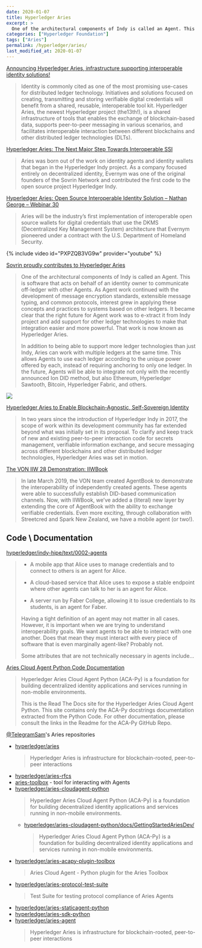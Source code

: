 ```yaml
---
date: 2020-01-07
title: Hyperledger Aries
excerpt: >
  One of the architectural components of Indy is called an Agent. This is software that acts on behalf of an identity owner to communicate off-ledger with other Agents. As Agent work continued with the development of message encryption standards, extensible message typing, and common protocols, interest grew in applying these concepts and practices to systems based on other ledgers. It became clear that the right future for Agent work was to e-xtract it from Indy project and add support for other ledger technologies to make that integration easier and more powerful. That work is now known as Hyperledger Aries.
categories: ["Hyperledger Foundation"]
tags: ["Aries"]
permalink: /hyperledger/aries/
last_modified_at: 2020-01-07
---
```


[Announcing Hyperledger Aries, infrastructure supporting interoperable identity solutions!](https://www.hyperledger.org/blog/2019/05/14/announcing-hyperledger-aries-infrastructure-supporting-interoperable-identity-solutions)
  > Identity is commonly cited as one of the most promising use-cases for distributed ledger technology. Initiatives and solutions focused on creating, transmitting and storing verifiable digital credentials will benefit from a shared, reusable, interoperable tool kit. Hyperledger Aries, the newest Hyperledger project (the13th!), is a shared infrastructure of tools that enables the exchange of blockchain-based data, supports peer-to-peer messaging in various scenarios, and facilitates interoperable interaction between different blockchains and other distributed ledger technologies (DLTs).

[Hyperledger Aries: The Next Major Step Towards Interoperable SSI](https://www.evernym.com/blog/hyperledger-aries/)
  > Aries was born out of the work on identity agents and identity wallets that began in the Hyperledger Indy project. As a company focused entirely on decentralized identity, Evernym was one of the original founders of the Sovrin Network and contributed the first code to the open source project Hyperledger Indy.

[Hyperledger Aries: Open Source Interoperable Identity Solution – Nathan George – Webinar 30](https://ssimeetup.org/hyperledger-aries-open-source-interoperable-identity-solutions-nathan-george-webinar-30/)
  > Aries will be the industry’s first implementation of interoperable open source wallets for digital credentials that use the DKMS (Decentralized Key Management System) architecture that Evernym pioneered under a contract with the U.S. Department of Homeland Security.


{% include video id="PXPZQB3VG9w" provider="youtube" %}


[Sovrin proudly contributes to Hyperledger Aries](https://sovrin.org/sovrin-proudly-contributes-to-hyperledger-aries/)
  > One of the architectural components of Indy is called an Agent. This is software that acts on behalf of an identity owner to communicate off-ledger with other Agents. As Agent work continued with the development of message encryption standards, extensible message typing, and common protocols, interest grew in applying these concepts and practices to systems based on other ledgers. It became clear that the right future for Agent work was to e-xtract it from Indy project and add support for other ledger technologies to make that integration easier and more powerful. That work is now known as Hyperledger Aries.
  >
  > In addition to being able to support more ledger technologies than just Indy, Aries can work with multiple ledgers at the same time. This allows Agents to use each ledger according to the unique power offered by each, instead of requiring anchoring to only one ledger. In the future, Agents will be able to integrate not only with the recently announced Ion DID method, but also Ethereum, Hyperledger Sawtooth, Bitcoin, Hyperledger Fabric, and others.

[![](https://imgur.com/CEwJAEgl.png)](https://www.slideshare.net/SSIMeetup/hyperledger-aries-open-source-interoperable-identity-solution-nathan-george)

[Hyperledger Aries to Enable Blockchain-Agnostic, Self-Sovereign Identity](https://medium.com/@xragrawal/hyperledger-aries-to-enable-blockchain-agnostic-self-sovereign-identity-a7d523064112)
  > In two years since the introduction of Hyperledger Indy in 2017, the scope of work within its development community has far extended beyond what was initially set in its proposal. To clarify and keep track of new and existing peer-to-peer interaction code for secrets management, verifiable information exchange, and secure messaging across different blockchains and other distributed ledger technologies, Hyperledger Aries was set in motion.

[The VON IIW 28 Demonstration: IIWBook](https://vonx.io/how_to/iiwbook)
  > In late March 2019, the VON team created AgentBook to demonstrate the interoperability of independently created agents. These agents were able to successfully establish DID-based communication channels. Now, with IIWBook, we’ve added a (literal) new layer by extending the core of AgentBook with the ability to exchange verifiable credentials. Even more exciting, through collaboration with Streetcred and Spark New Zealand, we have a mobile agent (or two!).

## Code \ Documentation

[hyperledger/indy-hipe/text/0002-agents](https://github.com/hyperledger/indy-hipe/tree/master/text/0002-agents)
  > - A mobile app that Alice uses to manage credentials and to connect to others is an agent for Alice.
  > 
  > - A cloud-based service that Alice uses to expose a stable endpoint where other agents can talk to her is an agent for Alice.
  > 
  > - A server run by Faber College, allowing it to issue credentials to its students, is an agent for Faber.
  > 
  > Having a tight definition of an agent may not matter in all cases. However, it is important when we are trying to understand interoperability goals. We want agents to be able to interact with one another. Does that mean they must interact with every piece of software that is even marginally agent-like? Probably not.
  > 
  >
  > Some attributes that are not technically necessary in agents include...

[Aries Cloud Agent Python Code Documentation](https://aries-cloud-agent-python.readthedocs.io/en/latest/)
  > Hyperledger Aries Cloud Agent Python (ACA-Py) is a foundation for building decentralized identity applications and services running in non-mobile environments.
  > 
  > This is the Read The Docs site for the Hyperledger Aries Cloud Agent Python. This site contains only the ACA-Py docstrings documentation extracted from the Python Code. For other documentation, please consult the links in the Readme for the ACA-Py GitHub Repo.

[@TelegramSam](https://github.com/TelegramSam?tab=repositories)'s Aries repositories
* [hyperledger/aries](https://github.com/hyperledger/aries)
  > Hyperledger Aries is infrastructure for blockchain-rooted, peer-to-peer interactions
* [hyperledger/aries-rfcs](https://github.com/hyperledger/aries-rfcs)
* [aries-toolbox](https://github.com/TelegramSam/aries-toolbox) - tool for interacting with Agents
* [hyperledger/aries-cloudagent-python](https://github.com/hyperledger/aries-cloudagent-python)
  > Hyperledger Aries Cloud Agent Python (ACA-Py) is a foundation for building decentralized identity applications and services running in non-mobile environments.
    * [hyperledger/aries-cloudagent-python/docs/GettingStartedAriesDev/](https://github.com/hyperledger/aries-cloudagent-python/blob/master/docs/GettingStartedAriesDev/README.md)
      > Hyperledger Aries Cloud Agent Python (ACA-Py) is a foundation for building decentralized identity applications and services running in non-mobile environments.
* [hyperledger/aries-acapy-plugin-toolbox](https://github.com/hyperledger/aries-acapy-plugin-toolbox)
  > Aries Cloud Agent - Python plugin for the Aries Toolbox
* [hyperledger/aries-protocol-test-suite](https://github.com/hyperledger/aries-protocol-test-suite)
  > Test Suite for testing protocol compliance of Aries Agents
* [hyperledger/aries-staticagent-python](https://github.com/hyperledger/aries-staticagent-python)
* [hyperledger/aries-sdk-python](https://github.com/hyperledger/aries-sdk-python)
* [hyperledger/aries-agent](https://github.com/hyperledger/aries-agent)
  > Hyperledger Aries is infrastructure for blockchain-rooted, peer-to-peer interactions
